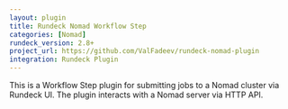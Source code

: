 ```yaml
---
layout: plugin
title: Rundeck Nomad Workflow Step
categories: [Nomad]
rundeck_version: 2.8+
project_url: https://github.com/ValFadeev/rundeck-nomad-plugin
integration: Rundeck Plugin
---
```

This is a Workflow Step plugin for submitting jobs to a Nomad cluster via Rundeck UI. The plugin interacts with a Nomad server via HTTP API.


